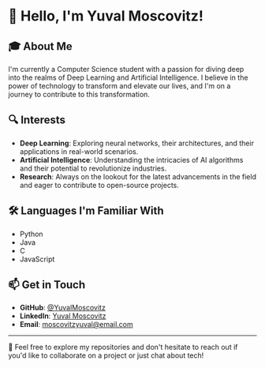 # 👋 Hello, I'm Yuval Moscovitz!

## 🎓 About Me

I'm currently a Computer Science student with a passion for diving deep into the realms of Deep Learning and Artificial Intelligence. 
I believe in the power of technology to transform and elevate our lives, and I'm on a journey to contribute to this transformation.

## 🔍 Interests

- **Deep Learning**: Exploring neural networks, their architectures, and their applications in real-world scenarios.
- **Artificial Intelligence**: Understanding the intricacies of AI algorithms and their potential to revolutionize industries.
- **Research**: Always on the lookout for the latest advancements in the field and eager to contribute to open-source projects.

## 🛠️ Languages I'm Familiar With

- Python
- Java
- C
- JavaScript

## 📫 Get in Touch

- **GitHub**: [@YuvalMoscovitz](https://github.com/YuvalMoscovitz)
- **LinkedIn**: [Yuval Moscovitz](https://www.linkedin.com/in/yuvalmoscovitz/)
- **Email**: [moscovitzyuval@email.com](mailto:moscovitzyuval@email.com)

---

🌟 Feel free to explore my repositories and don't hesitate to reach out if you'd like to collaborate on a project or just chat about tech!


